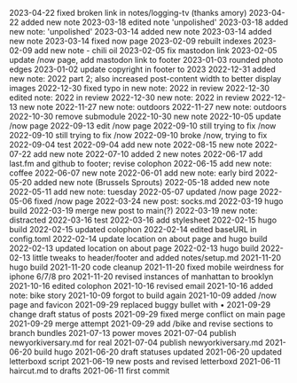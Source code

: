 2023-04-22 fixed broken link in notes/logging-tv (thanks amory)
2023-04-22 added new note
2023-03-18 edited note 'unpolished'
2023-03-18 added new note: 'unpolished'
2023-03-14 added new note
2023-03-14 added new note
2023-03-14 fixed now page
2023-02-09 rebuilt indexes
2023-02-09 add new note - chili oil
2023-02-05 fix mastodon link
2023-02-05 update /now page, add mastodon link to footer
2023-01-03 rounded photo edges
2023-01-02 update copyright in footer to 2023
2022-12-31 added new note: 2022 part 2; also increased post-content width to better display images
2022-12-30 fixed typo in new note: 2022 in review
2022-12-30 edited note: 2022 in review
2022-12-30 new note: 2022 in review
2022-12-13 new note
2022-11-27 new note: outdoors
2022-11-27 new note: outdoors
2022-10-30 remove submodule
2022-10-30 new note
2022-10-05 update /now page
2022-09-13 edit /now page
2022-09-10 still trying to fix /now
2022-09-10 still trying to fix /now
2022-09-10 broke /now, trying to fix
2022-09-04 test
2022-09-04 add new note
2022-08-15 new note
2022-07-22 add new note
2022-07-10 added 2 new notes
2022-06-17 add last.fm and github to footer; revise colophon
2022-06-15 add new note: coffee
2022-06-07 new note
2022-06-01 add new note: early bird
2022-05-20 added new note (Brussels Sprouts)
2022-05-18 added new note
2022-05-11 add new note: tuesday
2022-05-07 updated /now page
2022-05-06 fixed /now page
2022-03-24 new post: socks.md
2022-03-19 hugo build
2022-03-19 merge new post to main(?)
2022-03-19 new note: distracted
2022-03-16 test
2022-03-16 add stylesheet
2022-02-15 hugo build
2022-02-15 updated colophon
2022-02-14 edited baseURL in config.toml
2022-02-14 update location on about page and hugo build
2022-02-13 updated location on about page
2022-02-13 hugo build
2022-02-13 little tweaks to header/footer and added notes/setup.md
2021-11-20 hugo build
2021-11-20 code cleanup
2021-11-20 fixed mobile weirdness for iphone 6/7/8 pro
2021-11-20 revised instances of manhattan to brooklyn
2021-10-16 edited colophon
2021-10-16 revised email
2021-10-16 added note: bike story
2021-10-09 forgot to build again
2021-10-09 added /now page and favicon
2021-09-29 replaced buggy bullet with &bull;
2021-09-29 change draft status of posts
2021-09-29 fixed merge conflict on main page
2021-09-29 merge attempt
2021-09-29 add /bike and revise sections to branch bundles
2021-07-13 power moves
2021-07-04 publish newyorkiversary.md for real
2021-07-04 publish newyorkiversary.md
2021-06-20 build hugo
2021-06-20 draft statuses updated
2021-06-20 updated letterboxd script
2021-06-19 new posts and revised letterboxd
2021-06-11 haircut.md to drafts
2021-06-11 first commit